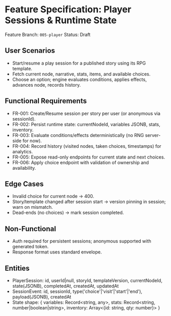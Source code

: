 # Feature Specification: Player Sessions & Runtime State

Feature Branch: `005-player`
Status: Draft

## User Scenarios
- Start/resume a play session for a published story using its RPG template.
- Fetch current node, narrative, stats, items, and available choices.
- Choose an option; engine evaluates conditions, applies effects, advances node, records history.

## Functional Requirements
- FR-001: Create/Resume session per story per user (or anonymous via sessionId).
- FR-002: Persist runtime state: currentNodeId, variables JSONB, stats, inventory.
- FR-003: Evaluate conditions/effects deterministically (no RNG server-side for now).
- FR-004: Record history (visited nodes, taken choices, timestamps) for analytics.
- FR-005: Expose read-only endpoints for current state and next choices.
- FR-006: Apply choice endpoint with validation of ownership and availability.

## Edge Cases
- Invalid choice for current node → 400.
- Story/template changed after session start → version pinning in session; warn on mismatch.
- Dead-ends (no choices) → mark session completed.

## Non-Functional
- Auth required for persistent sessions; anonymous supported with generated token.
- Response format uses standard envelope.

## Entities
- PlayerSession: id, userId|null, storyId, templateVersion, currentNodeId, state(JSONB), completedAt, createdAt, updatedAt
- SessionEvent: id, sessionId, type('choice'|'visit'|'start'|'end'), payload(JSONB), createdAt
- State shape: { variables: Record<string, any>, stats: Record<string, number|boolean|string>, inventory: Array<{id: string, qty: number}> }
